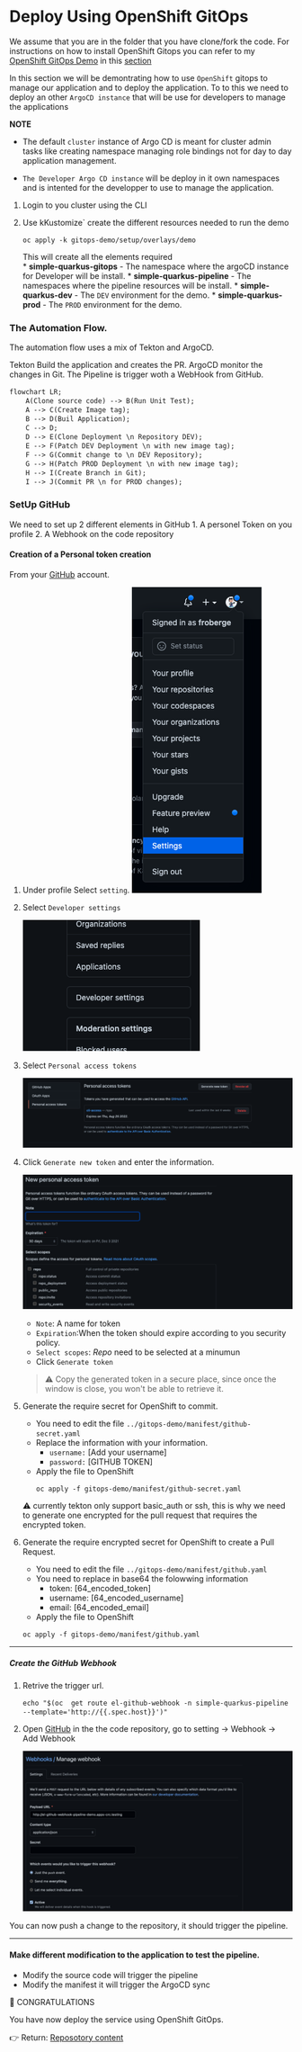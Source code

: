 # Deploy Using OpenShift GitOps

We assume that you are in the folder that you have clone/fork the code. For instructions on how to install OpenShift Gitops you can refer to my [OpenShift GitOps Demo](https://github.com/froberge/ocp-gitops-demo) in this [section](https://github.com/froberge/ocp-gitops-demo/blob/main/docs/install-gitops-operator.md)


In this section we will be demontrating how to use `OpenShift` gitops to manage our application and to deploy the application. To to this we need to deploy an other `ArgoCD instance` that will be use for developers to manage the applications

__NOTE__
*   The default `cluster` instance of Argo CD is meant for cluster admin tasks like creating namespace managing role bindings not for day to day application management.

* `The Developer Argo CD instance` will be deploy in it own namespaces and is intented for the developper to use to manage the application.

1. Login to you cluster using the CLI

1. Use kKustomize` create the different resources needed to run the demo 
    ```
    oc apply -k gitops-demo/setup/overlays/demo
    ```

    This will create all the elements required    
        * __simple-quarkus-gitops__ - The namespace where the argoCD instance for Developer will be install.
        * __simple-quarkus-pipeline__ - The namespaces where the pipeline resources will be install.
        * __simple-quarkus-dev__ - The `DEV` environment for the demo.
        * __simple-quarkus-prod__ - The `PROD` environment for the demo.

### The Automation Flow.  

The automation flow uses a mix of Tekton and ArgoCD.

Tekton Build the application and creates the PR. ArgoCD monitor the changes in Git. The Pipeline is trigger woth a WebHook from GitHub.

```mermaid
flowchart LR;
    A(Clone source code) --> B(Run Unit Test);
    A --> C(Create Image tag);
    B --> D(Buil Application);
    C --> D;
    D --> E(Clone Deployment \n Repository DEV);
    E --> F(Patch DEV Deployment \n with new image tag);
    F --> G(Commit change to \n DEV Repository);
    G --> H(Patch PROD Deployment \n with new image tag);
    H --> I(Create Branch in Git);
    I --> J(Commit PR \n for PROD changes);
```




### SetUp GitHub

We need to set up 2 different elements in GitHub
    1. A personel Token on you profile
    2. A Webhook on the code repository


#### Creation of a Personal token creation

From your [GitHub](github.com) account.

1. Under profile Select `setting`.
    ![GitHub setting](images/github-setting.png)

2. Select `Developer settings`

    ![GitHub dev](images/github-devsetting.png)

3. Select `Personal access tokens`

    ![GitHub personal token](images/github-personal-token.png)

4. Click `Generate new token` and enter the information.

    ![GitHub personal token 2](images/github-access-token.png)

    * `Note`: A name for token
    * `Expiration`:When the token should expire according to you security policy.
    *  `Select scopes`: _Repo_ need to be selected at a minumun
    * Click `Generate token`

    > :warning: Copy the generated token in a secure place, since once the window is close, you won't be able to retrieve it. 

5. Generate the require secret for OpenShift to commit.
    * You need to edit the file `../gitops-demo/manifest/github-secret.yaml`
    * Replace the information with your information. 
        * `username:` [Add your username]
        * `password:` [GITHUB TOKEN]
    * Apply the file to OpenShift
        ```
        oc apply -f gitops-demo/manifest/github-secret.yaml
        ```
    :warning: currently tekton only support basic_auth or ssh, this is why we need to generate one encrypted for the pull request that requires the encrypted token.

6. Generate the require encrypted secret for OpenShift to create a Pull Request.
    * You need to edit the file `../gitops-demo/manifest/github.yaml`
    * You need to replace in base64 the folowwing information
        * token: [64_encoded_token]
        * username: [64_encoded_username]
        * email: [64_encoded_email]
    * Apply the file to OpenShift
    ```
    oc apply -f gitops-demo/manifest/github.yaml
    ```

    

---
##### Create the GitHub Webhook
1. Retrive the trigger url.     
    ```
    echo "$(oc  get route el-github-webhook -n simple-quarkus-pipeline  --template='http://{{.spec.host}}')"
    ```

2. Open [GitHub](https://github.com/)  in the the code repository, go to setting -> Webhook -> Add Webhook

    ![Webhook](images/github-webhook.png)

You can now push a change to the repository, it should trigger the pipeline. 

---

#### Make different modification to the application to test the pipeline.

* Modify the source code will trigger the pipeline
* Modify the manifest it will trigger the ArgoCD sync


:tada: CONGRATULATIONS

You have now deploy the service using OpenShift GitOps.

:point_right: Return: [Reposotory content](../README.md)